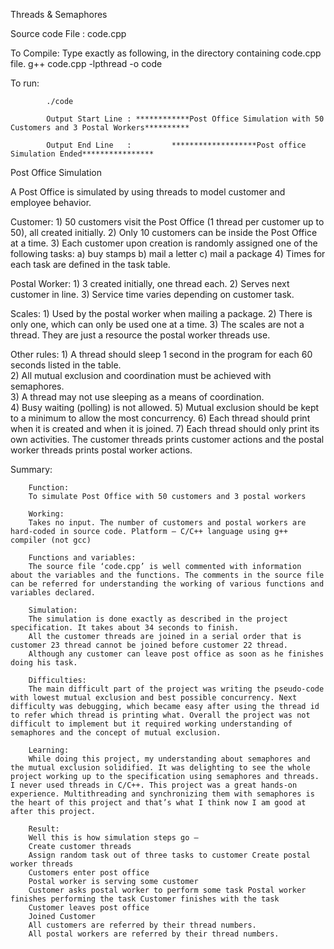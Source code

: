 Threads & Semaphores

Source code File : code.cpp

To Compile:
			Type exactly as following, in the directory containing code.cpp file.
			g++ code.cpp -lpthread -o code


To run:

			./code

			Output Start Line : ************Post Office Simulation with 50 Customers and 3 Postal Workers**********

			Output End Line   : 		*******************Post office Simulation Ended****************



Post Office Simulation

A Post Office is simulated by using threads to model customer and employee behavior.  


Customer:
            1)  50 customers visit the Post Office (1 thread per customer up to 50), all created initially.
            2)  Only 10 customers can be inside the Post Office at a time.
            3)  Each customer upon creation is randomly assigned one of the following tasks:
            a)  buy stamps
            b)  mail a letter
            c)  mail a package
            4)  Times for each task are defined in the task table.


Postal Worker:
            1)  3 created initially, one thread each.
            2)  Serves next customer in line.
            3)  Service time varies depending on customer task.


Scales:
            1)  Used by the postal worker when mailing a package.
            2)  There is only one, which can only be used one at a time. 
            3)  The scales are not a thread.  They are just a resource the postal worker threads use. 


Other rules:
            1)  A thread should sleep 1 second in the program for each 60 seconds listed in the table.  
            2)  All mutual exclusion and coordination must be achieved with semaphores.  
            3)  A thread may not use sleeping as a means of coordination.  
            4)  Busy waiting (polling) is not allowed. 
            5)  Mutual exclusion should be kept to a minimum to allow the most concurrency.
            6)  Each thread should print when it is created and when it is joined.
            7)  Each thread should only print its own activities.  The customer threads prints customer actions and the postal worker threads prints postal worker actions.  

Summary:

		Function:
		To simulate Post Office with 50 customers and 3 postal workers
		
		Working:
		Takes no input. The number of customers and postal workers are hard-coded in source code. Platform – C/C++ language using g++ compiler (not gcc)

		Functions and variables:
		The source file ‘code.cpp’ is well commented with information about the variables and the functions. The comments in the source file can be referred for understanding the working of various functions and variables declared.
		
		Simulation:
		The simulation is done exactly as described in the project specification. It takes about 34 seconds to finish.
		All the customer threads are joined in a serial order that is customer 23 thread cannot be joined before customer 22 thread.
		Although any customer can leave post office as soon as he finishes doing his task.
		
		Difficulties:
		The main difficult part of the project was writing the pseudo-code with lowest mutual exclusion and best possible concurrency. Next difficulty was debugging, which became easy after using the thread id to refer which thread is printing what. Overall the project was not difficult to implement but it required working understanding of semaphores and the concept of mutual exclusion.
		
		Learning:
		While doing this project, my understanding about semaphores and the mutual exclusion solidified. It was delighting to see the whole project working up to the specification using semaphores and threads. I never used threads in C/C++. This project was a great hands-on experience. Multithreading and synchronizing them with semaphores is the heart of this project and that’s what I think now I am good at after this project.
		
		Result:
		Well this is how simulation steps go –
		Create customer threads
		Assign random task out of three tasks to customer Create postal worker threads
		Customers enter post office
		Postal worker is serving some customer
		Customer asks postal worker to perform some task Postal worker finishes performing the task Customer finishes with the task
		Customer leaves post office
		Joined Customer
		All customers are referred by their thread numbers.
		All postal workers are referred by their thread numbers.